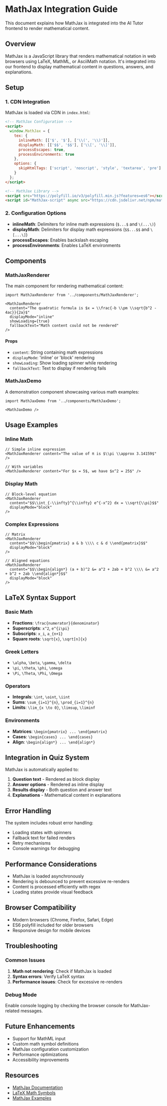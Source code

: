 # MathJax Integration Guide

This document explains how MathJax is integrated into the AI Tutor frontend to render mathematical content.

## Overview

MathJax is a JavaScript library that renders mathematical notation in web browsers using LaTeX, MathML, or AsciiMath notation. It's integrated into our frontend to display mathematical content in questions, answers, and explanations.

## Setup

### 1. CDN Integration

MathJax is loaded via CDN in `index.html`:

```html
<!-- MathJax Configuration -->
<script>
  window.MathJax = {
    tex: {
      inlineMath: [['$', '$'], ['\\(', '\\)']],
      displayMath: [['$$', '$$'], ['\\[', '\\]']],
      processEscapes: true,
      processEnvironments: true
    },
    options: {
      skipHtmlTags: ['script', 'noscript', 'style', 'textarea', 'pre']
    }
  };
</script>

<!-- MathJax Library -->
<script src="https://polyfill.io/v3/polyfill.min.js?features=es6"></script>
<script id="MathJax-script" async src="https://cdn.jsdelivr.net/npm/mathjax@3/es5/tex-mml-chtml.js"></script>
```

### 2. Configuration Options

- **inlineMath**: Delimiters for inline math expressions (`$...$` and `\(...\)`)
- **displayMath**: Delimiters for display math expressions (`$$...$$` and `\[...\]`)
- **processEscapes**: Enables backslash escaping
- **processEnvironments**: Enables LaTeX environments

## Components

### MathJaxRenderer

The main component for rendering mathematical content:

```tsx
import MathJaxRenderer from '../components/MathJaxRenderer';

<MathJaxRenderer 
  content="The quadratic formula is $x = \\frac{-b \\pm \\sqrt{b^2 - 4ac}}{2a}$"
  displayMode="inline"
  showLoading={true}
  fallbackText="Math content could not be rendered"
/>
```

#### Props

- `content`: String containing math expressions
- `displayMode`: 'inline' or 'block' rendering
- `showLoading`: Show loading spinner while rendering
- `fallbackText`: Text to display if rendering fails

### MathJaxDemo

A demonstration component showcasing various math examples:

```tsx
import MathJaxDemo from '../components/MathJaxDemo';

<MathJaxDemo />
```

## Usage Examples

### Inline Math

```tsx
// Simple inline expression
<MathJaxRenderer content="The value of π is $\\pi \\approx 3.14159$" />

// With variables
<MathJaxRenderer content="For $x = 5$, we have $x^2 = 25$" />
```

### Display Math

```tsx
// Block-level equation
<MathJaxRenderer 
  content="$$\\int_{-\\infty}^{\\infty} e^{-x^2} dx = \\sqrt{\\pi}$$"
  displayMode="block"
/>
```

### Complex Expressions

```tsx
// Matrix
<MathJaxRenderer 
  content="$$\\begin{pmatrix} a & b \\\\ c & d \\end{pmatrix}$$"
  displayMode="block"
/>

// Aligned equations
<MathJaxRenderer 
  content="$$\\begin{align*} (a + b)^2 &= a^2 + 2ab + b^2 \\\\ &= a^2 + b^2 + 2ab \\end{align*}$$"
  displayMode="block"
/>
```

## LaTeX Syntax Support

### Basic Math

- **Fractions**: `\frac{numerator}{denominator}`
- **Superscripts**: `x^2`, `e^{i\pi}`
- **Subscripts**: `x_i`, `a_{n+1}`
- **Square roots**: `\sqrt{x}`, `\sqrt[n]{x}`

### Greek Letters

- `\alpha`, `\beta`, `\gamma`, `\delta`
- `\pi`, `\theta`, `\phi`, `\omega`
- `\Pi`, `\Theta`, `\Phi`, `\Omega`

### Operators

- **Integrals**: `\int`, `\oint`, `\iint`
- **Sums**: `\sum_{i=1}^{n}`, `\prod_{i=1}^{n}`
- **Limits**: `\lim_{x \to 0}`, `\limsup`, `\liminf`

### Environments

- **Matrices**: `\begin{pmatrix} ... \end{pmatrix}`
- **Cases**: `\begin{cases} ... \end{cases}`
- **Align**: `\begin{align*} ... \end{align*}`

## Integration in Quiz System

MathJax is automatically applied to:

1. **Question text** - Rendered as block display
2. **Answer options** - Rendered as inline display
3. **Results display** - Both question and answer text
4. **Explanations** - Mathematical content in explanations

## Error Handling

The system includes robust error handling:

- Loading states with spinners
- Fallback text for failed renders
- Retry mechanisms
- Console warnings for debugging

## Performance Considerations

- MathJax is loaded asynchronously
- Rendering is debounced to prevent excessive re-renders
- Content is processed efficiently with regex
- Loading states provide visual feedback

## Browser Compatibility

- Modern browsers (Chrome, Firefox, Safari, Edge)
- ES6 polyfill included for older browsers
- Responsive design for mobile devices

## Troubleshooting

### Common Issues

1. **Math not rendering**: Check if MathJax is loaded
2. **Syntax errors**: Verify LaTeX syntax
3. **Performance issues**: Check for excessive re-renders

### Debug Mode

Enable console logging by checking the browser console for MathJax-related messages.

## Future Enhancements

- Support for MathML input
- Custom math symbol definitions
- MathJax configuration customization
- Performance optimizations
- Accessibility improvements

## Resources

- [MathJax Documentation](https://docs.mathjax.org/)
- [LaTeX Math Symbols](https://oeis.org/wiki/List_of_LaTeX_mathematical_symbols)
- [MathJax Examples](https://mathjax.github.io/MathJax-demos-web/)
